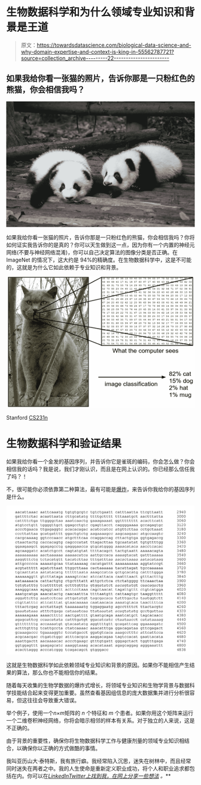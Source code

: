 # 生物数据科学和为什么领域专业知识和背景是王道

> 原文：<https://towardsdatascience.com/biological-data-science-and-why-domain-expertise-and-context-is-king-in-55562787721?source=collection_archive---------22----------------------->

## 如果我给你看一张猫的照片，告诉你那是一只粉红色的熊猫，你会相信我吗？

![](img/276b2fb285bb0ad837fe63f7a7144acf.png)

如果我给你看一张猫的照片，告诉你那是一只粉红色的熊猫，你会相信我吗？你将如何证实我告诉你的是真的？你可以天生做到这一点，因为你有一个内置的神经元网络(不要与神经网络混淆)，你可以自己决定算法的图像分类是否正确。在 ImageNet 的情况下，这大约是 94%的精确度。在生物数据科学中，这是不可能的，这就是为什么它如此依赖于专业知识和背景。

![](img/8612616880cf113aba93c57c4206cefc.png)

Stanford [CS231n](http://cs231n.github.io/classification/)

# 生物数据科学和验证结果

如果我给你看一个金发的基因序列，并告诉你它是雀斑的编码，你会怎么做？你会相信我的话吗？我是说，我们才刚认识，而且是在网上认识的。你已经那么信任我了吗？！

不，很可能你必须依靠第二种算法，最有可能是[爆炸](https://blast.ncbi.nlm.nih.gov/Blast.cgi)，来告诉你我给你的基因序列是什么。

![](img/c1bcfb3dc26a61e9d718d109c6e349f8.png)

这就是生物数据科学如此依赖领域专业知识和背景的原因。如果你不能相信产生结果的算法，那么你也不能相信你的结果。

随着每天收集的生物学数据的爆炸式增长，将领域专业知识和生物学背景与数据科学技能结合起来变得更加重要。虽然查看基因组信息的庞大数据集并进行分析很容易，但这往往会导致重大错误。

举个例子，使用一个*n×m*矩阵的 *n* 个特征和 *m* 个患者。如果你用这个矩阵来运行一个二维卷积神经网络，你将会暗示相邻的样本有关系。对于独立的人来说，这是不正确的。

由于背景的重要性，确保你将生物数据科学工作与健康剂量的领域专业知识相结合，以确保你以正确的方式做酷的事情。

我叫亚历山大·泰特斯，我有旅行癖。我经常陷入沉思，迷失在树林中，而且经常同时迷失在两者之中。我的人生使命是重新定义职业成功，将个人和职业追求都包括在内。你可以在[*LinkedIn*](https://www.linkedin.com/in/alexandertitus/)*[*Twitter*](https://twitter.com/1alexandertitus)*[*上找到我，在网上分享一些想法*](https://alexandertitus.com/blog/) *。***